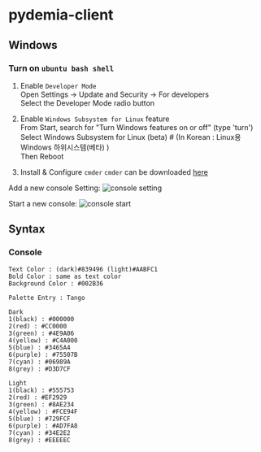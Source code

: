 # pydemia-client

## Windows

### Turn on `ubuntu bash shell`

1. Enable `Developer Mode`  
Open Settings -> Update and Security -> For developers  
Select the Developer Mode radio button  

2. Enable `Windows Subsystem for Linux` feature  
From Start, search for "Turn Windows features on or off" (type 'turn')  
Select Windows Subsystem for Linux (beta)  # (In Korean : Linux용 Windows 하위시스템(베타) )  
Then Reboot  

3. Install & Configure `cmder`
`cmder` can be downloaded [here](http://cmder.net)  

Add a new console Setting:
![console setting](https://github.com/pydemia/pydemia-server/blob/master/scripts/cmder%20bash_ubuntu_setting.png?raw=true)

Start a new console:
![console start](https://github.com/pydemia/pydemia-server/blob/master/scripts/cmder%20bash_ubuntu_start.png?raw=true)

## Syntax

### Console

```vim
Text Color : (dark)#839496 (light)#AABFC1
Bold Color : same as text color
Background Color : #002B36

Palette Entry : Tango

Dark
1(black) : #000000
2(red) : #CC0000
3(green) : #4E9A06
4(yellow) : #C4A000
5(blue) : #3465A4
6(purple) : #75507B
7(cyan) : #06989A
8(grey) : #D3D7CF

Light
1(black) : #555753
2(red) : #EF2929
3(green) : #8AE234
4(yellow) : #FCE94F
5(blue) : #729FCF
6(purple) : #AD7FA8
7(cyan) : #34E2E2
8(grey) : #EEEEEC


```
